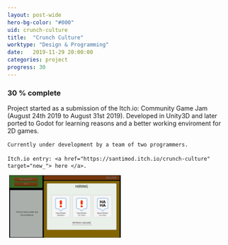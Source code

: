 ```yaml
---
layout: post-wide
hero-bg-color: "#000"
uid: crunch-culture
title:  "Crunch Culture"
worktype: "Design & Programming"
date:   2019-11-29 20:00:00
categories: project
progress: 30
---
```


<h3>30 % complete</h3>

<p>
	Project started as a submission of the Itch.io: Community Game Jam (August 24th 2019 to August 31st 2019). Developed in Unity3D and later ported to Godot for learning reasons and a better working enviroment for 2D games.

	Currently under development by a team of two programmers.

	Itch.io entry: <a href="https://santimod.itch.io/crunch-culture" target="new_"> here </a>.
</p>

<div class="showcase">
  <img style="width:50%" src="/images/portfolio/crunch-culture/1.png" alt="">
  <img style="width:50%" src="/images/portfolio/crunch-culture/2.jpg" alt="">
  <img style="width:50%" src="/images/portfolio/crunch-culture/3.png" alt="">
  <img style="width:50%" src="/images/portfolio/crunch-culture/4.png" alt="">
</div>
